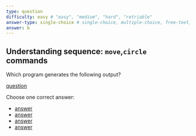 ```yaml
---
type: question
difficulty: easy # "easy", "medium", "hard", "retriable"
answer-type: single-choice # single-choice, multiple-choice, free-text, multiple-free-texts, program
answer: b
---
```


## Understanding sequence: `move`,`circle` commands

Which program generates the following output?

[question](circle/b.evy "evy:source")

Choose one correct answer:

- [answer](circle/a.evy "evy:svg")
- [answer](circle/b.evy "evy:svg")
- [answer](circle/c.evy "evy:svg")
- [answer](circle/d.evy "evy:svg")
